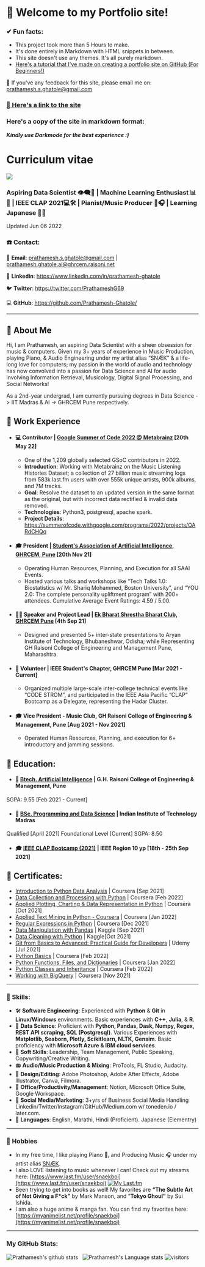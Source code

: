 # 🙏 Welcome to my Portfolio site!
### ✔ Fun facts:
- This project took more than 5 Hours to make.
- It's done entirely in Markdown with HTML snippets in between.
- This site doesn't use any themes. It's all purely markdown.
- [Here's a tutorial that I've made on creating a portfolio site on GitHub (For Beginners!)](https://prathamesh-g.notion.site/Git-Notes-df46f55654a6433dbe451a5c8d42ae64)

📨 If you've any feedback for this site, please email me on: [prathamesh.s.ghatole@gmail.com](mailto:prathamesh.s.ghatole@gmail.com)
### [🔗 Here's a link to the site](https://prathamesh-ghatole.github.io/)

### Here's a copy of the site in markdown format:
***Kindly use Darkmode for the best experience :)***

# Curriculum vitae
<img src="https://i.imgur.com/DpRDLbI.png">

### Aspiring Data Scientist 👁‍🗨💾 | Machine Learning Enthusiast 📊🧠 | IEEE CLAP 2021💻🛠 | Pianist/Music Producer 🎹🎧 | Learning Japanese 🎴🗾

Updated Jun 06 2022

### ☎️ Contact:
📧 **Email**: [prathamesh.s.ghatole@gmail.com](mailto:prathamesh.s.ghatole@gmail.com) | [prathamesh.ghatole.ai@ghrcem.raisoni.net](mailto:prathamesh.ghatole@ieee.org)

👔 **Linkedin**: https://www.linkedin.com/in/prathamesh-ghatole

🐦 **Twitter**: https://twitter.com/PrathameshG69

💻 **GitHub**: https://github.com/Prathamesh-Ghatole/

<!-- <a href="https://www.linkedin.com/in/prathamesh-ghatole/" target="_blank"><img align="left" alt="Prathamesh-Ghatole.github.io" width="22px" src="https://i.imgur.com/E3wQKuX.png" /></a>
<a href="https://twitter.com/PrathameshG69" target="_blank"><img align="left" alt="Prathamesh Ghatole Twitter" width="22px" src="https://i.imgur.com/xuMouim.png" />
<a href="https://github.com/Prathamesh-Ghatole/" target="_blank"><img align="left" alt="Prathamesh Ghatole | GitHub" width="22px" src="https://i.imgur.com/3k7GBxd.png" /> -->
<!-- <br> -->

---
## 💫 About Me

Hi, I am Prathamesh, an aspiring Data Scientist with a sheer obsession for music & computers. 
Given my 3+ years of experience in Music Production, playing Piano, & Audio Engineering under my artist alias “SNÆK” & a life-long love for computers; my passion in the world of audio and technology has now convolved into a passion for Data Science and AI for audio involving Information Retrieval, Musicology, Digital Signal Processing, and Social Networks!

As a 2nd-year undergrad, I am currently pursuing degrees in Data Science -> IIT Madras & AI -> GHRCEM Pune respectively.


## 🔬 Work Experience
- #### 💻 **Contributor | [Google Summer of Code 2022 @ Metabrainz](https://summerofcode.withgoogle.com/programs/2022/projects/OARdCHQq)** [20th May 22]
  - One of the 1,209 globally selected GSoC contributors in 2022.
  - **Introduction**: Working with Metabrainz on the Music Listening Histories Dataset; a collection of 27 billion music streaming logs from 583k last.fm users with over 555k unique artists, 900k albums, and 7M tracks.
  - **Goal**: Resolve the dataset to an updated version in the same format as the original, but with incorrect data rectified & invalid data removed.
  - **Technologies**: Python3, postgresql, apache spark.
  - **Project Details**: https://summerofcode.withgoogle.com/programs/2022/projects/OARdCHQq 
<!-- <br> -->

- #### 🎓 **President | [Student's Association of Artificial Intelligence, GHRCEM, Pune](https://www.linkedin.com/company/saai-ghrcem)** [20th Nov 21]
  - Operating Human Resources, Planning, and Execution for all SAAI Events.
  - Hosted various talks and workshops like “Tech Talks 1.0: Biostatistics w/  Mr. Shariq Mohammed, Boston University”, and “YOU 2.0: The complete personality upliftment program” with 200+ attendees. Cumulative Average Event Ratings: 4.59 / 5.00.
<!-- <br> -->

- #### 👨‍💼 **Speaker and Project Lead | [Ek Bharat Shrestha Bharat Club, GHRCEM Pune](https://ekbharat.gov.in/images/InstituteActivities/Documents/205720210909102002/News%20Report%20on%20Culinary%20Festivals%20of%20Maharashtra%20with%20Opportunity%20to%20Learn%20in%20Culinary%20Practices%20of%20Odisha.pdf)** [4th Sep 21]
  - Designed and presented 5+ inter-state presentations to Aryan Institute of Technology, Bhubaneshwar, Odisha; while Representing GH Raisoni College of Engineering and Management Pune, Maharashtra.
<!-- <br> -->

- #### 👔 **Volunteer | IEEE Student's Chapter, GHRCEM Pune** [Mar 2021 - Current]
  - Organized multiple large-scale inter-college technical events like “CODE STROM”, and participated in the IEEE Asia Pacific  “CLAP” Bootcamp as a Delegate, representing the Hadar Cluster.
<!-- <br> -->

- #### 🎓 **Vice President - Music Club, GH Raisoni College of Engineering & Management, Pune** [Aug 2021 - Nov 2021]
  - Operated Human Resources, Planning, and execution for 6+ introductory and jamming sessions.

## 🏫 Education:

- #### 📕 [Btech. Artificial Intelligence](https://ghrcem.raisoni.net/artificial-intelligence) | G.H. Raisoni College of Engineering & Management, Pune
SGPA: 9.55 [Feb 2021 - Current]

- #### 📘 [BSc. Programming and Data Science](http://onlinedegree.iitm.ac.in/) | Indian Institute of Technology Madras
Qualified [April 2021]
Foundational Level [Current]
SGPA: 8.50

- #### 🎓 [IEEE CLAP Bootcamp (2021)](https://yp.ieeer10.org/clap/) | IEEE Region 10 yp [18th - 25th Sep 2021]

## 📜 Certificates:

- [Introduction to Python Data Analysis](http://coursera.org/verify/C7UQEBMK26DK) | Coursera [Sep 2021]
- [Data Collection and Processing with Python](https://coursera.org/verify/YYCGSTWDRNW6) | Coursera [Feb 2022]
- [Applied Plotting, Charting & Data Representation in Python](http://coursera.org/verify/XCW3F8W864ZK) | Coursera [Oct 2021]
- [Applied Text Mining in Python - Coursera](https://coursera.org/verify/B5JC3CZXZAFF) | Coursera [Jan 2022]
- [Regular Expressions in Python](https://www.coursera.org/verify/QAFMHLVENJBS) | Coursera [Dec 2021]
- [Data Manipulation with Pandas](https://www.kaggle.com/learn/certification/prathameshghatole/pandas) | Kaggle [Sep 2021]
- [Data Cleaning with Python](https://www.kaggle.com/learn/certification/prathameshghatole/data-cleaning) | Kaggle[Oct 2021]
- [Git from Basics to Advanced: Practical Guide for Developers](http://ude.my/UC-2058f8c0-2019-4ebf-b5f9-93a7862f8925) | Udemy [Jul 2021]
- [Python Basics](https://coursera.org/verify/XTW6T783SRUC) | Coursera [Feb 2022]
- [Python Functions, Files, and Dictionaries](https://coursera.org/verify/9YXWBE345T9G/) | Coursera [Jan 2022]
- [Python Classes and Inheritance](https://coursera.org/verify/447F4NQL694J) | Coursera [Feb 2022]
- [Working with BigQuery](http://coursera.com/verify/HXK4YXHGXJTT) | Coursera [Nov 2021]

---

### 🎯 Skills:
- 🛠 **Software Engineering**: Experienced with **Python** & **Git** in **Linux/Windows** environments. Basic experiences with **C++**, **Julia**, & **R**.
- 💾 **Data Science**: Proficient with **Python, Pandas, Dask, Numpy, Regex, REST API scraping, SQL (Postgresql)**. Various Experiences with **Matplotlib, Seaborn, Plotly, Scikitlearn, NLTK, Gensim**. Basic proficiency with **Microsoft Azure & IBM cloud services**.
- 👔 **Soft Skills**: Leadership, Team Management, Public Speaking, Copywriting/Creative Writing.
- 📻 **Audio/Music Production & Mixing**: ProTools, FL Studio, Audacity.
- 🎨 **Design/Editing**: Adobe Photoshop, Adobe After Effects, Adobe Illustrator, Canva, Filmora.
- 📮 **Office/Productivity/Management**: Notion, Microsoft Office Suite, Google Workspace.
- 📸 **Social Media/Marketing**: 3+yrs of Business Social Media Handling Linkedin/Twitter/Instagram/GitHub/Medium.com w/ toneden.io / later.com.
- 📢 **Languages**: English, Marathi, Hindi (Proficient). Japanese (Elementry)

---

### 🎹 Hobbies

- In my free time, I like playing Piano 🎹, and Producing Music 🎧 under my artist alias [SNÆK](https://snaek.biglink.to/SNAEK).
- I also LOVE listening to music whenever I can! Check out my streams here: [https://www.last.fm/user/snaekboi](https://www.last.fm/user/snaekboi)
  [![My Last.fm](https://lastfm-recently-played.vercel.app/api?user=snaekboi)](https://www.last.fm/user/snaekboi) 
- Been trying to get into books as well!
My favorites are **“The Subtle Art of Not Giving a F*ck”** by Mark Manson, and “**Tokyo Ghoul”** by Sui Ishida.
- I am also a huge anime & manga fan. You can find my favorites here: [https://myanimelist.net/profile/snaekboi](https://myanimelist.net/profile/snaekboi)

---

### My GitHub Stats:
![Prathamesh's github stats](https://github-readme-stats.vercel.app/api?username=Prathamesh-Ghatole&show_icons=true&hide_border=true)&nbsp;&nbsp;
![Prathamesh's Language stats](https://github-readme-stats-eight-theta.vercel.app/api/top-langs/?username=Prathamesh-Ghatole&layout=compact&langs_count=8&hide_border=true)
![visitors](https://visitor-badge.laobi.icu/badge?page_id=Prathamesh-Ghatole)
